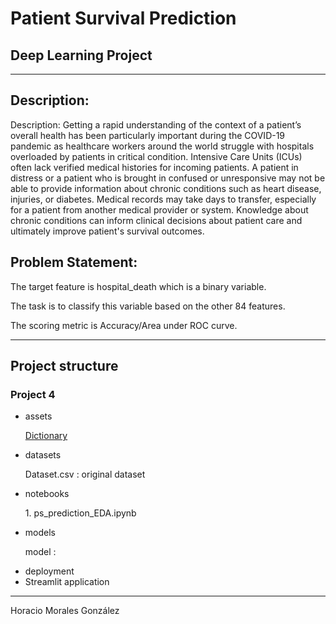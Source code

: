 <h1>Patient Survival Prediction</h1>
<h2>Deep Learning Project</h2>
<hr>
<h2>Description:</h2>
<p>Description: Getting a rapid understanding of the context of a patient’s overall health has been particularly important during the COVID-19 pandemic as healthcare workers around the world struggle with hospitals overloaded by patients in critical condition. Intensive Care Units (ICUs) often lack verified medical histories for incoming patients. A patient in distress or a patient who is brought in confused or unresponsive may not be able to provide information about chronic conditions such as heart disease, injuries, or diabetes. Medical records may take days to transfer, especially for a patient from another medical provider or system. Knowledge about chronic conditions can inform clinical decisions about patient care and ultimately improve patient's survival outcomes. </p>

<h2>Problem Statement:</h2>
<p>The target feature is hospital_death which is a binary variable.</p>
<p>The task is to classify this variable based on the other 84 features.</p>
<p>The scoring metric is Accuracy/Area under ROC curve.</p>
<hr>
<h2>Project structure</h2>
<h3>Project 4</h3>
<ul>
    <li>assets</li>
        <p><a href="../assets/Data Dictionary.xlsx">Dictionary</a></p>
    <li>datasets</li>
        <p>Dataset.csv : original dataset</p>
    <li>notebooks</li>
        <p>1. ps_prediction_EDA.ipynb</p>
    <li>models</li>
        <p>model : </p>
    <li>deployment</li>
    <li>Streamlit application</li>
</ul>
<hr>
<p>Horacio Morales González
